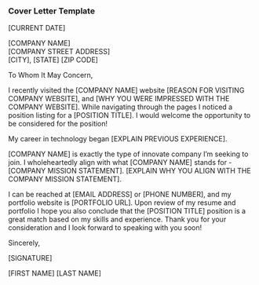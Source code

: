 ### Cover Letter Template

[CURRENT DATE]  

[COMPANY NAME]  
[COMPANY STREET ADDRESS]  
[CITY], [STATE] [ZIP CODE]  

To Whom It May Concern,  

I recently visited the [COMPANY NAME] website [REASON FOR VISITING COMPANY WEBSITE], and [WHY YOU WERE IMPRESSED WITH THE COMPANY WEBSITE]. While navigating through the pages I noticed a position listing for a [POSITION TITLE]. I would welcome the opportunity to be considered for the position!

My career in technology began [EXPLAIN PREVIOUS EXPERIENCE].

[COMPANY NAME] is exactly the type of innovate company I’m seeking to join. I wholeheartedly align with what [COMPANY NAME] stands for - [COMPANY MISSION STATEMENT]. [EXPLAIN WHY YOU ALIGN WITH THE COMPANY MISSION STATEMENT].

I can be reached at [EMAIL ADDRESS] or [PHONE NUMBER], and my portfolio website is [PORTFOLIO URL]. Upon review of my resume and portfolio I hope you also conclude that the [POSITION TITLE] position is a great match based on my skills and experience. Thank you for your consideration and I look forward to speaking with you soon!

Sincerely,

[SIGNATURE]

[FIRST NAME] [LAST NAME]
